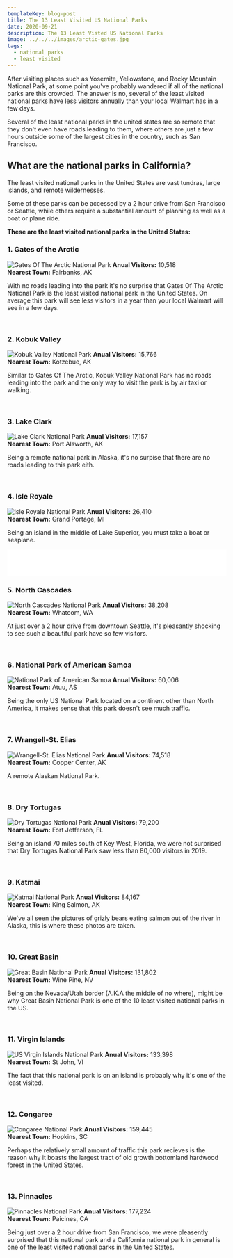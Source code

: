```yaml
---
templateKey: blog-post
title: The 13 Least Visited US National Parks
date: 2020-09-21
description: The 13 Least Visted US National Parks
image: ../../../images/arctic-gates.jpg
tags:
  - national parks
  - least visited
---
```

After visiting places such as Yosemite, Yellowstone, and Rocky Mountain National Park, at some point you've probably wandered if all of the national parks are this crowded. The answer is no, several of the least visited national parks have less visitors annually than your local Walmart has in a few days.

Several of the least national parks in the united states are so remote that they don't even have roads leading to them, where others are just a few hours outside some of the largest cities in the country, such as San Francisco.

## What are the national parks in California?
The least visited national parks in the United States are vast tundras, large islands, and remote wildernesses. 

Some of these parks can be accessed by a 2 hour drive from San Francisco or Seattle, while others require a substantial amount of planning as well as a boat or plane ride.

**These are the least visited national parks in the United States:**

### 1. Gates of the Arctic
![Gates Of The Arctic National Park](../alaska-national-parks/arctic-gates.jpg)
**Anual Visitors:** 10,518\
**Nearest Town:** Fairbanks, AK

With no roads leading into the park it's no surprise that Gates Of The Arctic National Park is the least visited national park in the United States. On average this park will see less visitors in a year than your local Walmart will see in a few days.

<br/>

### 2. Kobuk Valley
![Kobuk Valley National Park](../alaska-national-parks/kobuk-valley.jpg)
**Anual Visitors:** 15,766\
**Nearest Town:** Kotzebue, AK

Similar to Gates Of The Arctic, Kobuk Valley National Park has no roads leading into the park and the only way to visit the park is by air taxi or walking.

<br/>

### 3. Lake Clark
![Lake Clark National Park](../alaska-national-parks/lake-clark.jpg)
**Anual Visitors:** 17,157\
**Nearest Town:** Port Alsworth, AK

Being a remote national park in Alaska, it's no surpise that there are no roads leading to this park eith.

<br/>

### 4. Isle Royale
![Isle Royale National Park](./isle-royale.jpg)
**Anual Visitors:** 26,410\
**Nearest Town:** Grand Portage, MI

Being an island in the middle of Lake Superior, you must take a boat or seaplane.
<iframe src="//rcm-na.amazon-adsystem.com/e/cm?o=1&p=26&l=ur1&category=outdoorrecreation&banner=0CDY3FGJ2PD68NJXFKG2&f=ifr&linkID=7913cbfcf978ea06609e86e10d8675f9&t=epicnationalp-20&tracking_id=epicnationalp-20" width="100%" height="60" scrolling="no" border="0" marginwidth="0" style="border:none;" frameborder="0"></iframe>

### 5. North Cascades
![North Cascades National Park](./north-cascades.jpg)
**Anual Visitors:** 38,208\
**Nearest Town:** Whatcom, WA

At just over a 2 hour drive from downtown Seattle, it's pleasantly shocking to see such a beautiful park have so few visitors.

<br/>


### 6. National Park of American Samoa
![National Park of American Samoa](./american-samoa.jpg)
**Anual Visitors:** 60,006\
**Nearest Town:** Atuu, AS

Being the only US National Park located on a continent other than North America, it makes sense that this park doesn't see much traffic.

<br/>

### 7. Wrangell-St. Elias
![Wrangell-St. Elias National Park](../alaska-national-parks/wrangell-st-elias.jpg)
**Anual Visitors:** 74,518\
**Nearest Town:** Copper Center, AK

A remote Alaskan National Park.

<br/>

### 8. Dry Tortugas
![Dry Tortugas National Park](./dry-tortugas.jpg)
**Anual Visitors:** 79,200\
**Nearest Town:** Fort Jefferson, FL

Being an island 70 miles south of Key West, Florida, we were not surprised that Dry Tortugas National Park saw less than 80,000 visitors in 2019.

<br/>

### 9. Katmai
![Katmai National Park](../alaska-national-parks/katmai.jpg)
**Anual Visitors:** 84,167\
**Nearest Town:** King Salmon, AK

We've all seen the pictures of grizly bears eating salmon out of the river in Alaska, this is where these photos are taken.

<br/>

### 10. Great Basin
![Great Basin National Park](./great-basin.jpg)
**Anual Visitors:** 131,802\
**Nearest Town:** Wine Pine, NV

Being on the Nevada/Utah border (A.K.A the middle of no where), might be why Great Basin National Park is one of the 10 least visited national parks in the US.

<br/>

### 11. Virgin Islands
![US Virgin Islands National Park](./virgin-islands.jpg)
**Anual Visitors:** 133,398\
**Nearest Town:** St John, VI

The fact that this national park is on an island is probably why it's one of the least visited.

<br/>

### 12. Congaree
![Congaree National Park](./congaree.jpg)
**Anual Visitors:** 159,445\
**Nearest Town:** Hopkins, SC

Perhaps the relatively small amount of traffic this park recieves is the reason why it boasts the largest tract of old growth bottomland hardwood forest in the United States.

<br/>

### 13. Pinnacles
![Pinnacles National Park](../california-national-parks/pinnacles.jpg)
**Anual Visitors:** 177,224\
**Nearest Town:** Paicines, CA

Being just over a 2 hour drive from San Francisco, we were pleasently surprised that this national park and a California national park in general is one of the least visited national parks in the United States.

<br/>